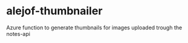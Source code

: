 # alejof-thumbnailer
Azure function to generate thumbnails for images uploaded trough the notes-api

